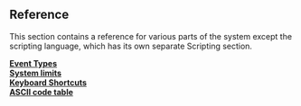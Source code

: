 Reference
---------

This section contains a reference for various parts of the system except
the scripting language, which has its own separate Scripting section.

[**Event Types**](EventTypes)  
[**System limits**](SystemLimits)  
[**Keyboard Shortcuts**](KeyboardShortcuts)  
[**ASCII code table**](ASCIIcodes)

